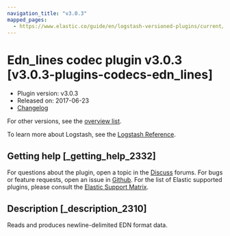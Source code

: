 ```yaml
---
navigation_title: "v3.0.3"
mapped_pages:
  - https://www.elastic.co/guide/en/logstash-versioned-plugins/current/v3.0.3-plugins-codecs-edn_lines.html
---
```


# Edn_lines codec plugin v3.0.3 [v3.0.3-plugins-codecs-edn_lines]

* Plugin version: v3.0.3
* Released on: 2017-06-23
* [Changelog](https://github.com/logstash-plugins/logstash-codec-edn_lines/blob/v3.0.3/CHANGELOG.md)

For other versions, see the [overview list](codec-edn_lines-index.md).

To learn more about Logstash, see the [Logstash Reference](https://www.elastic.co/guide/en/logstash/current/index.html).

## Getting help [_getting_help_2332]

For questions about the plugin, open a topic in the [Discuss](http://discuss.elastic.co) forums. For bugs or feature requests, open an issue in [Github](https://github.com/logstash-plugins/logstash-codec-edn_lines). For the list of Elastic supported plugins, please consult the [Elastic Support Matrix](https://www.elastic.co/support/matrix#matrix_logstash_plugins).

## Description [_description_2310]

Reads and produces newline-delimited EDN format data.
